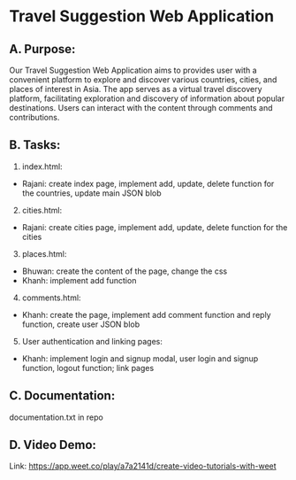 # Travel Suggestion Web Application 
## A. Purpose:
Our Travel Suggestion Web Application aims to provides user with a convenient platform to explore and discover various countries, cities, and places of interest in Asia. The app serves as a virtual travel discovery platform, facilitating exploration and discovery of information about popular destinations. Users can interact with the content through comments and contributions.
## B. Tasks:
1. index.html:
- Rajani: create index page, implement add, update, delete function for the countries, update main JSON blob
2. cities.html:
- Rajani: create cities page, implement add, update, delete function for the cities
3. places.html:
- Bhuwan: create the content of the page, change the css
- Khanh: implement add function
4. comments.html:
- Khanh: create the page, implement add comment function and reply function, create user JSON blob
5. User authentication and linking pages:
- Khanh: implement login and signup modal, user login and signup function, logout function; link pages
## C. Documentation: 
documentation.txt in repo
## D. Video Demo:
Link: https://app.weet.co/play/a7a2141d/create-video-tutorials-with-weet

